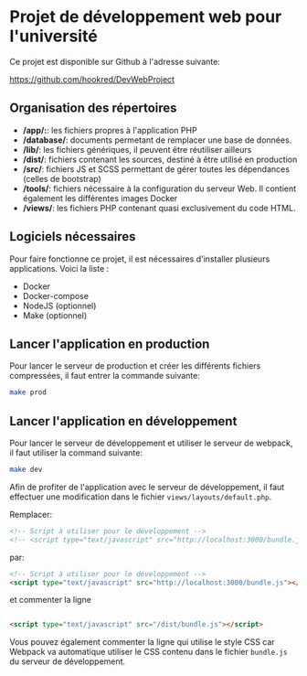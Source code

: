 # Projet de développement web pour l'université

Ce projet est disponible sur Github à l'adresse suivante:

https://github.com/hookred/DevWebProject

## Organisation des répertoires

* **/app/:**: les fichiers propres à l'application PHP
* **/database/**: documents permetant de remplacer une base de données.
* **/lib/**: les fichiers génériques, il peuvent être réutiliser ailleurs
* **/dist/**: fichiers contenant les sources, destiné à être utilisé en production
* **/src/**: fichiers JS et SCSS permettant de gérer toutes les dépendances (celles de bootstrap)
* **/tools/**: fichiers nécessaire à la configuration du serveur Web. Il contient également les différentes images Docker
* **/views/**: les fichiers PHP contenant quasi exclusivement du code HTML.

## Logiciels nécessaires

Pour faire fonctionne ce projet, il est nécessaires d'installer plusieurs applications. Voici la liste :
 * Docker
 * Docker-compose
 * NodeJS (optionnel)
 * Make (optionnel)


## Lancer l'application en production

Pour lancer le serveur de production et créer les différents fichiers compressées, il faut entrer la commande suivante:

``` sh
make prod
```


## Lancer l'application en développement

Pour lancer le serveur de développement et utiliser le serveur de webpack, il faut utiliser la command suivante:

``` sh
make dev
```

Afin de profiter de l'application avec le serveur de développement, il faut effectuer une modification dans le fichier `views/layouts/default.php`.

Remplacer:

``` html
<!-- Script à utiliser pour le développement -->
<!-- <script type="text/javascript" src="http://localhost:3000/bundle.js"></script> -->
```

par:

``` html
<!-- Script à utiliser pour le développement -->
<script type="text/javascript" src="http://localhost:3000/bundle.js"></script>
```

et commenter la ligne

``` html

<script type="text/javascript" src="/dist/bundle.js"></script>
```

Vous pouvez également commenter la ligne qui utilise le style CSS car Webpack va automatique utiliser le CSS contenu dans le fichier `bundle.js` du serveur de développement.

